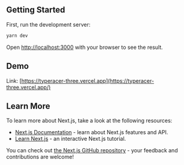 ## Getting Started

First, run the development server:

```bash
yarn dev
```

Open [http://localhost:3000](http://localhost:3000) with your browser to see the result.

## Demo

Link: [https://typeracer-three.vercel.app](https://typeracer-three.vercel.app/)

## Learn More

To learn more about Next.js, take a look at the following resources:

- [Next.js Documentation](https://nextjs.org/docs) - learn about Next.js features and API.
- [Learn Next.js](https://nextjs.org/learn) - an interactive Next.js tutorial.

You can check out [the Next.js GitHub repository](https://github.com/vercel/next.js/) - your feedback and contributions are welcome!
